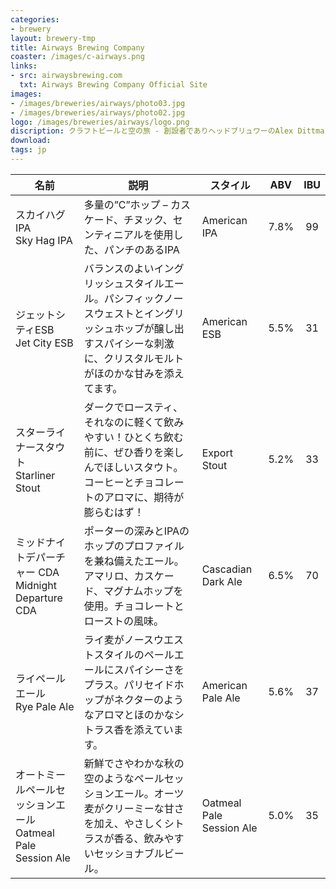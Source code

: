 ```yaml
---
categories: 
- brewery
layout: brewery-tmp
title: Airways Brewing Company
coaster: /images/c-airways.png
links: 
- src: airwaysbrewing.com
  txt: Airways Brewing Company Official Site
images: 
- /images/breweries/airways/photo03.jpg
- /images/breweries/airways/photo02.jpg
logo: /images/breweries/airways/logo.png
discription: クラフトビールと空の旅 - 創設者でありヘッドブリュワーのAlex Dittmar (アレックス・ディットマー)は、2010年にエアウェイズブリュイングカンパニーを設立。なぜエアウェイズかって？　飛行機での旅が大好きなアレックスの趣味です。最近のブリュワリーのオーナーは自家醸造家出身が多いのですが、彼もまたその一人。エアウェイズブリュワリーは、シアトル郊外のケントにある小さな醸造所。ワシントン州の人だけが知っている、地元に愛されるビールです。エバーグリーンは、こういうレアなビールをみなさんにお試しいただく機会も作って行きたいと考えています。
download:
tags: jp
---
```


| 名前 | 説明 | スタイル | ABV | IBU |
| ---- | ---- | ---- | :--: | :--: | 
| <span class="small-jp">スカイハグ IPA</span><br>Sky Hag IPA | 多量の”C”ホップ – カスケード、チヌック、センティニアルを使用した、パンチのあるIPA | American IPA | 7.8% | 99 | 
| <span class="small-jp">ジェットシティESB</span><br>Jet City ESB | バランスのよいイングリッシュスタイルエール。パシフィックノースウェストとイングリッシュホップが醸し出すスパイシーな刺激に、クリスタルモルトがほのかな甘みを添えてます。 | American ESB | 5.5% | 31 | 
| <span class="small-jp">スターライナースタウト</span><br>Starliner Stout | ダークでロースティ、それなのに軽くて飲みやすい！ひとくち飲む前に、ぜひ香りを楽しんでほしいスタウト。コーヒーとチョコレートのアロマに、期待が膨らむはず！ | Export Stout | 5.2% | 33 | 
| <span class="small-jp">ミッドナイトデパーチャー CDA</span><br>Midnight Departure CDA | ポーターの深みとIPAのホップのプロファイルを兼ね備えたエール。アマリロ、カスケード、マグナムホップを使用。チョコレートとローストの風味。 | Cascadian Dark Ale | 6.5% | 70 | 
| <span class="small-jp">ライペールエール</span><br>Rye Pale Ale | ライ麦がノースウエストスタイルのペールエールにスパイシーさをプラス。パリセイドホップがネクターのようなアロマとほのかなシトラス香を添えています。 | American Pale Ale | 5.6% | 37 | 
| <span class="small-jp">オートミールペールセッションエール</span><br>Oatmeal Pale Session Ale | 新鮮でさやわかな秋の空のようなペールセッションエール。オーツ麦がクリーミーな甘さを加え、やさしくシトラスが香る、飲みやすいセッショナブルビール。 | Oatmeal Pale Session Ale | 5.0% | 35 | 